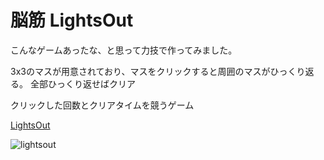 # 脳筋 LightsOut
こんなゲームあったな、と思って力技で作ってみました。

3x3のマスが用意されており、マスをクリックすると周囲のマスがひっくり返る。
全部ひっくり返せばクリア

クリックした回数とクリアタイムを競うゲーム

[LightsOut](https://taiga248.github.io/LightsOut/)


![lightsout](https://user-images.githubusercontent.com/38455912/78420711-8fe6fb80-768c-11ea-88e6-b1170bfd9e27.jpg)
